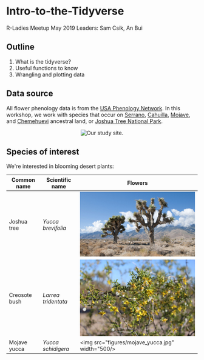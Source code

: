 # Intro-to-the-Tidyverse
R-Ladies Meetup May 2019
Leaders: Sam Csik, An Bui

## Outline
1. What is the tidyverse?
2. Useful functions to know
3. Wrangling and plotting data

## Data source
All flower phenology data is from the [USA Phenology Network](https://www.usanpn.org/usa-national-phenology-network). In this workshop, we work with species that occur on [Serrano](https://www.sanmanuel-nsn.gov/Culture/Cultural-Overview), [Cahuilla](http://www.aguacaliente.org/content/History%20and%20Culture/), [Mojave](https://www.fortmojaveindiantribe.com/), and [Chemehuevi](http://www.chemehuevi.net/history-culture/) ancestral land, or [Joshua Tree National Park](https://www.nps.gov/jotr/index.htm).

<center>

![Our study site.](https://cdn.cnn.com/cnnnext/dam/assets/180426102715-01-joshua-tree.jpg)

</center>

## Species of interest
We're interested in blooming desert plants:

|     Common name     |      Scientific name      |                     Flowers                        |
|---------------------|---------------------------|----------------------------------------------------| 
|     Joshua tree     |     *Yucca brevifolia*    |<img src="figures/joshua_tree.jpg" width="500"/>    |
|    Creosote bush    |    *Larrea tridentata*    |<img src="figures/creosote_bush.jpeg" width="500"/> |
|     Mojave yucca    |     *Yucca schidigera*    |<img src="figures/mojave_yucca.jpg" width="500/>    |

